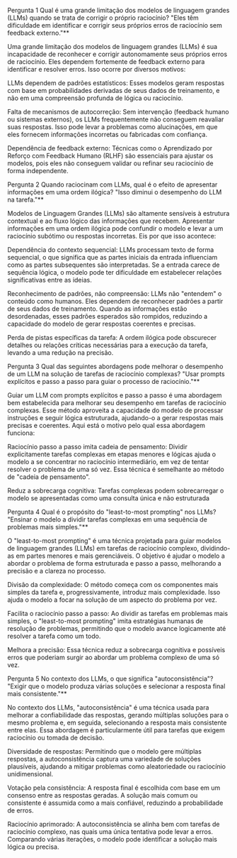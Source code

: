 Pergunta 1
Qual é uma grande limitação dos modelos de linguagem grandes (LLMs) quando se trata de corrigir o próprio raciocínio?
"Eles têm dificuldade em identificar e corrigir seus próprios erros de raciocínio sem feedback externo."**

Uma grande limitação dos modelos de linguagem grandes (LLMs) é sua incapacidade de reconhecer e corrigir autonomamente seus próprios erros de raciocínio. Eles dependem fortemente de feedback externo para identificar e resolver erros. Isso ocorre por diversos motivos:

LLMs dependem de padrões estatísticos: Esses modelos geram respostas com base em probabilidades derivadas de seus dados de treinamento, e não em uma compreensão profunda de lógica ou raciocínio.

Falta de mecanismos de autocorreção: Sem intervenção (feedback humano ou sistemas externos), os LLMs frequentemente não conseguem reavaliar suas respostas. Isso pode levar a problemas como alucinações, em que eles fornecem informações incorretas ou fabricadas com confiança.

Dependência de feedback externo: Técnicas como o Aprendizado por Reforço com Feedback Humano (RLHF) são essenciais para ajustar os modelos, pois eles não conseguem validar ou refinar seu raciocínio de forma independente.

Pergunta 2
Quando raciocinam com LLMs, qual é o efeito de apresentar informações em uma ordem ilógica?
"Isso diminui o desempenho do LLM na tarefa."**

Modelos de Linguagem Grandes (LLMs) são altamente sensíveis à estrutura contextual e ao fluxo lógico das informações que recebem. Apresentar informações em uma ordem ilógica pode confundir o modelo e levar a um raciocínio subótimo ou respostas incorretas. Eis por que isso acontece:

Dependência do contexto sequencial: LLMs processam texto de forma sequencial, o que significa que as partes iniciais da entrada influenciam como as partes subsequentes são interpretadas. Se a entrada carece de sequência lógica, o modelo pode ter dificuldade em estabelecer relações significativas entre as ideias.

Reconhecimento de padrões, não compreensão: LLMs não "entendem" o conteúdo como humanos. Eles dependem de reconhecer padrões a partir de seus dados de treinamento. Quando as informações estão desordenadas, esses padrões esperados são rompidos, reduzindo a capacidade do modelo de gerar respostas coerentes e precisas.

Perda de pistas específicas da tarefa: A ordem ilógica pode obscurecer detalhes ou relações críticas necessárias para a execução da tarefa, levando a uma redução na precisão.

Pergunta 3
Qual das seguintes abordagens pode melhorar o desempenho de um LLM na solução de tarefas de raciocínio complexas?
"Usar prompts explícitos e passo a passo para guiar o processo de raciocínio."**

Guiar um LLM com prompts explícitos e passo a passo é uma abordagem bem estabelecida para melhorar seu desempenho em tarefas de raciocínio complexas. Esse método aproveita a capacidade do modelo de processar instruções e seguir lógica estruturada, ajudando-o a gerar respostas mais precisas e coerentes. Aqui está o motivo pelo qual essa abordagem funciona:

Raciocínio passo a passo imita cadeia de pensamento: Dividir explicitamente tarefas complexas em etapas menores e lógicas ajuda o modelo a se concentrar no raciocínio intermediário, em vez de tentar resolver o problema de uma só vez. Essa técnica é semelhante ao método de "cadeia de pensamento".

Reduz a sobrecarga cognitiva: Tarefas complexas podem sobrecarregar o modelo se apresentadas como uma consulta única e não estruturada

Pergunta 4
Qual é o propósito do "least-to-most prompting" nos LLMs?
"Ensinar o modelo a dividir tarefas complexas em uma sequência de problemas mais simples."**

O "least-to-most prompting" é uma técnica projetada para guiar modelos de linguagem grandes (LLMs) em tarefas de raciocínio complexo, dividindo-as em partes menores e mais gerenciáveis. O objetivo é ajudar o modelo a abordar o problema de forma estruturada e passo a passo, melhorando a precisão e a clareza no processo.

Divisão da complexidade: O método começa com os componentes mais simples da tarefa e, progressivamente, introduz mais complexidade. Isso ajuda o modelo a focar na solução de um aspecto do problema por vez.

Facilita o raciocínio passo a passo: Ao dividir as tarefas em problemas mais simples, o "least-to-most prompting" imita estratégias humanas de resolução de problemas, permitindo que o modelo avance logicamente até resolver a tarefa como um todo.

Melhora a precisão: Essa técnica reduz a sobrecarga cognitiva e possíveis erros que poderiam surgir ao abordar um problema complexo de uma só vez.

Pergunta 5
No contexto dos LLMs, o que significa "autoconsistência"?
"Exigir que o modelo produza várias soluções e selecionar a resposta final mais consistente."**

No contexto dos LLMs, "autoconsistência" é uma técnica usada para melhorar a confiabilidade das respostas, gerando múltiplas soluções para o mesmo problema e, em seguida, selecionando a resposta mais consistente entre elas. Essa abordagem é particularmente útil para tarefas que exigem raciocínio ou tomada de decisão.

Diversidade de respostas: Permitindo que o modelo gere múltiplas respostas, a autoconsistência captura uma variedade de soluções plausíveis, ajudando a mitigar problemas como aleatoriedade ou raciocínio unidimensional.

Votação pela consistência: A resposta final é escolhida com base em um consenso entre as respostas geradas. A solução mais comum ou consistente é assumida como a mais confiável, reduzindo a probabilidade de erros.

Raciocínio aprimorado: A autoconsistência se alinha bem com tarefas de raciocínio complexo, nas quais uma única tentativa pode levar a erros. Comparando várias iterações, o modelo pode identificar a solução mais lógica ou precisa.
